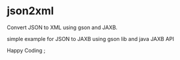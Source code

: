# json2xml
Convert JSON to XML using gson and JAXB.

simple example for JSON to JAXB using gson lib and java JAXB API

Happy Coding ;
